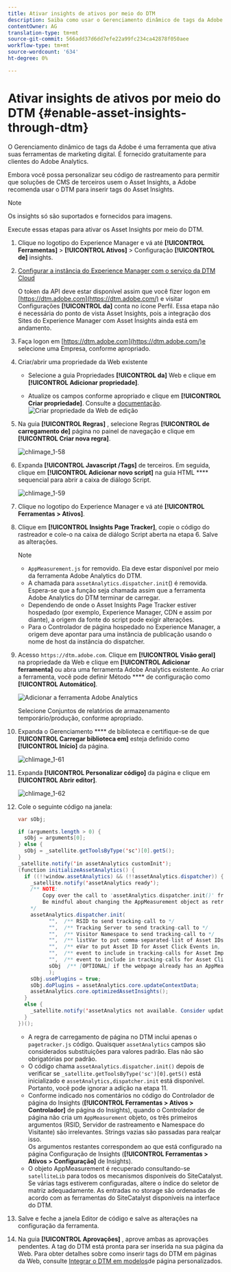 ```yaml
---
title: Ativar insights de ativos por meio do DTM
description: Saiba como usar o Gerenciamento dinâmico de tags da Adobe (DTM) para ativar o Asset Insights.
contentOwner: AG
translation-type: tm+mt
source-git-commit: 566add37d6dd7efe22a99fc234ca42878f050aee
workflow-type: tm+mt
source-wordcount: '634'
ht-degree: 0%

---
```



# Ativar insights de ativos por meio do DTM {#enable-asset-insights-through-dtm}

O Gerenciamento dinâmico de tags da Adobe é uma ferramenta que ativa suas ferramentas de marketing digital. É fornecido gratuitamente para clientes do Adobe Analytics.

Embora você possa personalizar seu código de rastreamento para permitir que soluções de CMS de terceiros usem o Asset Insights, a Adobe recomenda usar o DTM para inserir tags do Asset Insights.

>[!NOTE]
>
>Os insights só são suportados e fornecidos para imagens.

Execute essas etapas para ativar os Asset Insights por meio do DTM.

1. Clique no logotipo do Experience Manager e vá até **[!UICONTROL Ferramentas]** > **[!UICONTROL Ativos]** > Configuração **[!UICONTROL de]** insights.
1. [Configurar a instância do Experience Manager com o serviço da DTM Cloud](/help/sites-administering/dtm.md)

   O token da API deve estar disponível assim que você fizer logon em [https://dtm.adobe.com](https://dtm.adobe.com/) e visitar Configurações **[!UICONTROL da]** conta no ícone Perfil. Essa etapa não é necessária do ponto de vista Asset Insights, pois a integração dos Sites do Experience Manager com Asset Insights ainda está em andamento.

1. Faça logon em [https://dtm.adobe.com](https://dtm.adobe.com/)e selecione uma Empresa, conforme apropriado.
1. Criar/abrir uma propriedade da Web existente

   * Selecione a guia Propriedades **[!UICONTROL da]** Web e clique em **[!UICONTROL Adicionar propriedade]**.

   * Atualize os campos conforme apropriado e clique em **[!UICONTROL Criar propriedade]**. Consulte a [documentação](https://helpx.adobe.com/experience-manager/using/dtm.html).
   ![Criar propriedade da Web de edição](assets/Create-edit-web-property.png)

1. Na guia **[!UICONTROL Regras]** , selecione Regras **[!UICONTROL de carregamento de]** página no painel de navegação e clique em **[!UICONTROL Criar nova regra]**.

   ![chlimage_1-58](assets/chlimage_1-194.png)

1. Expanda **[!UICONTROL Javascript /Tags]** de terceiros. Em seguida, clique em **[!UICONTROL Adicionar novo script]** na guia HTML **** sequencial para abrir a caixa de diálogo Script.

   ![chlimage_1-59](assets/chlimage_1-195.png)

1. Clique no logotipo do Experience Manager e vá até **[!UICONTROL Ferramentas > Ativos]**.
1. Clique em **[!UICONTROL Insights Page Tracker]**, copie o código do rastreador e cole-o na caixa de diálogo Script aberta na etapa 6. Salve as alterações.

   >[!NOTE]
   >
   > * `AppMeasurement.js` for removido. Ela deve estar disponível por meio da ferramenta Adobe Analytics do DTM.
   > * A chamada para `assetAnalytics.dispatcher.init`() é removida. Espera-se que a função seja chamada assim que a ferramenta Adobe Analytics do DTM terminar de carregar.
   > * Dependendo de onde o Asset Insights Page Tracker estiver hospedado (por exemplo, Experience Manager, CDN e assim por diante), a origem da fonte do script pode exigir alterações.
   > * Para o Controlador de página hospedado no Experience Manager, a origem deve apontar para uma instância de publicação usando o nome de host da instância do dispatcher.


1. Acesso `https://dtm.adobe.com`. Clique em **[!UICONTROL Visão geral]** na propriedade da Web e clique em **[!UICONTROL Adicionar ferramenta]** ou abra uma ferramenta Adobe Analytics existente. Ao criar a ferramenta, você pode definir Método **** de configuração como **[!UICONTROL Automático]**.

   ![Adicionar a ferramenta Adobe Analytics](assets/Add-Adobe-Analytics-Tool.png)

   Selecione Conjuntos de relatórios de armazenamento temporário/produção, conforme apropriado.

1. Expanda o Gerenciamento **** de biblioteca e certifique-se de que **[!UICONTROL Carregar biblioteca em]** esteja definido como **[!UICONTROL Início]** da página.

   ![chlimage_1-61](assets/chlimage_1-197.png)

1. Expanda **[!UICONTROL Personalizar código]** da página e clique em **[!UICONTROL Abrir editor]**.

   ![chlimage_1-62](assets/chlimage_1-198.png)

1. Cole o seguinte código na janela:

   ```Java
   var sObj;
   
   if (arguments.length > 0) {
     sObj = arguments[0];
   } else {
     sObj = _satellite.getToolsByType('sc')[0].getS();
   }
   _satellite.notify('in assetAnalytics customInit');
   (function initializeAssetAnalytics() {
     if ((!!window.assetAnalytics) && (!!assetAnalytics.dispatcher)) {
       _satellite.notify('assetAnalytics ready');
       /** NOTE:
           Copy over the call to 'assetAnalytics.dispatcher.init()' from Assets Pagetracker
           Be mindful about changing the AppMeasurement object as retrieved above.
       */
       assetAnalytics.dispatcher.init(
             "",  /** RSID to send tracking-call to */
             "",  /** Tracking Server to send tracking-call to */
             "",  /** Visitor Namespace to send tracking-call to */
             "",  /** listVar to put comma-separated-list of Asset IDs for Asset Impression Events in tracking-call, e.g. 'listVar1' */
             "",  /** eVar to put Asset ID for Asset Click Events in, e.g. 'eVar3' */
             "",  /** event to include in tracking-calls for Asset Impression Events, e.g. 'event8' */
             "",  /** event to include in tracking-calls for Asset Click Events, e.g. 'event7' */
             sObj  /** [OPTIONAL] if the webpage already has an AppMeasurement object, please include the object here. If unspecified, Pagetracker Core shall create its own AppMeasurement object */
             );
       sObj.usePlugins = true;
       sObj.doPlugins = assetAnalytics.core.updateContextData;
       assetAnalytics.core.optimizedAssetInsights();
     }
     else {
       _satellite.notify('assetAnalytics not available. Consider updating the Custom Page Code', 4);
     }
   })();
   ```

   * A regra de carregamento de página no DTM inclui apenas o `pagetracker.js` código. Quaisquer `assetAnalytics` campos são considerados substituições para valores padrão. Elas não são obrigatórias por padrão.
   * O código chama `assetAnalytics.dispatcher.init()` depois de verificar se `_satellite.getToolsByType('sc')[0].getS()` está inicializado e `assetAnalytics,dispatcher.init` está disponível. Portanto, você pode ignorar a adição na etapa 11.
   * Conforme indicado nos comentários no código do Controlador de página do Insights (**[!UICONTROL Ferramentas > Ativos > Controlador]** de página do Insights), quando o Controlador de página não cria um `AppMeasurement` objeto, os três primeiros argumentos (RSID, Servidor de rastreamento e Namespace do Visitante) são irrelevantes. Strings vazias são passadas para realçar isso.\
      Os argumentos restantes correspondem ao que está configurado na página Configuração de Insights (**[!UICONTROL Ferramentas > Ativos > Configuração]** de Insights).
   * O objeto AppMeasurement é recuperado consultando-se `satelliteLib` para todos os mecanismos disponíveis do SiteCatalyst. Se várias tags estiverem configuradas, altere o índice do seletor de matriz adequadamente. As entradas no storage são ordenadas de acordo com as ferramentas do SiteCatalyst disponíveis na interface do DTM.

1. Salve e feche a janela Editor de código e salve as alterações na configuração da ferramenta.
1. Na guia **[!UICONTROL Aprovações]** , aprove ambas as aprovações pendentes. A tag do DTM está pronta para ser inserida na sua página da Web. Para obter detalhes sobre como inserir tags do DTM em páginas da Web, consulte [Integrar o DTM em modelos](https://blogs.adobe.com/experiencedelivers/experience-management/integrating-dtm-custom-aem6-page-template/)de página personalizados.
